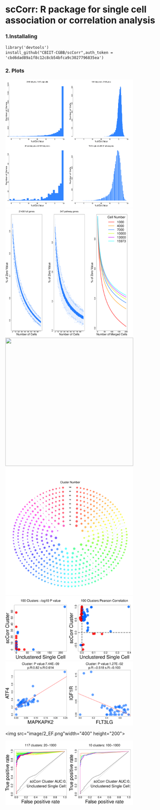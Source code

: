 scCorr: R package for single cell association or correlation analysis
=====================================================================

### 1.Installaling

    library('devtools')
    install_github("CBIIT-CGBB/scCorr",auth_token = 'cbd6dad89a1f8c12c8cb54bfca9c3027796835ea')

### 2. Plots
<img src="image/1_ABCD.png" width="400" height="400">  

<img src="image/1_EFG.png" width="400" height="400">

<img src="image/1_HIJK.png" width="400" height="400">

<img src="image/1_l.png" width="400" height="400">

<img src="image/2_AB.png" width="400" height="200">

<img src="image/2_CD.png" width="400" height="200">

<img src="image/2_EF.png"width="400" height="200">

<img src="image/2_GH.png" width="400" height="200">
